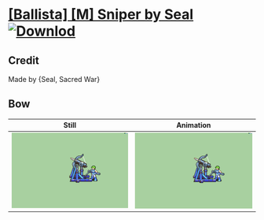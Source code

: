 # [\[Ballista\] \[M\] Sniper by Seal](./) [![Downlod](https://img.shields.io/badge/Download--red?style=social&logo=github)](https://minhaskamal.github.io/DownGit/#/home?url=https://github.com/Klokinator/FE-Repo/tree/main/Battle%20Animations%2FInfantry%20-%20(Bow)%20Snipers%20and%20Ballistae%2F%5BBallista%5D%20%5BM%5D%20Sniper%20by%20Seal%2F5.%20Bow%20(Ballista))

## Credit

Made by {Seal, Sacred War}

## Bow

| Still | Animation |
| :---: | :-------: |
| ![Bow still](./Bow_000.png) | ![Bow animation](./Bow.gif) |
